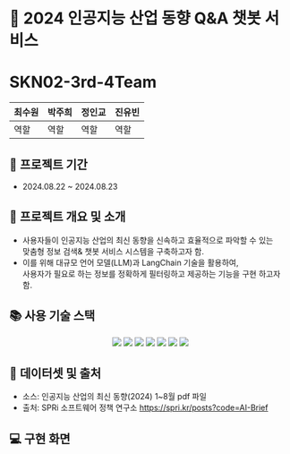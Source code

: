 # :pushpin: 2024 인공지능 산업 동향 Q&A 챗봇 서비스
# SKN02-3rd-4Team
|최수원|박주희|정인교|진유빈|
|------|---|---|---|
|역할 |역할|역할|역할|


## :pushpin: 프로젝트 기간
* 2024.08.22 ~ 2024.08.23

  
## :pushpin: 프로젝트 개요 및 소개
* 사용자들이 인공지능 산업의 최신 동향을 신속하고 효율적으로 파악할 수 있는<br>
  맞춤형 정보 검색& 챗봇 서비스 시스템을 구축하고자 함.
* 이를 위해 대규모 언어 모델(LLM)과 LangChain 기술을 활용하여,<br>
  사용자가 필요로 하는 정보를 정확하게 필터링하고 제공하는 기능을 구현 하고자 함.


## :books: 사용 기술 스택
<div align=center> 
  <img src="https://img.shields.io/badge/Visual Studio Code-007ACC?style=flat-square&logo=Visual Studio Code&logoColor=white"/>
  <img src="https://img.shields.io/badge/python-3776AB?style=for-the-badge&logo=python&logoColor=white">
  <img src="https://img.shields.io/badge/streamlit-FF4B4B?style=for-the-badge&logo=python&logoColor=white">
  <img src="https://img.shields.io/badge/github-181717?style=for-the-badge&logo=github&logoColor=white">
  <img src="https://img.shields.io/badge/openai-412991?style=for-the-badge&logo=github&logoColor=white">
  <img src="https://img.shields.io/badge/langchain-1C3C3C?style=for-the-badge&logo=github&logoColor=white">
  <img src="https://img.shields.io/badge/discode-5865F2?style=for-the-badge&logo=github&logoColor=white">
  <br>
</div>

## :bookmark_tabs: 데이터셋 및 출처
* 소스: 인공지능 산업의 최신 동향(2024) 1~8월 pdf 파일
* 출처: SPRi 소프트웨어 정책 연구소 https://spri.kr/posts?code=AI-Brief

## 💻 구현 화면

